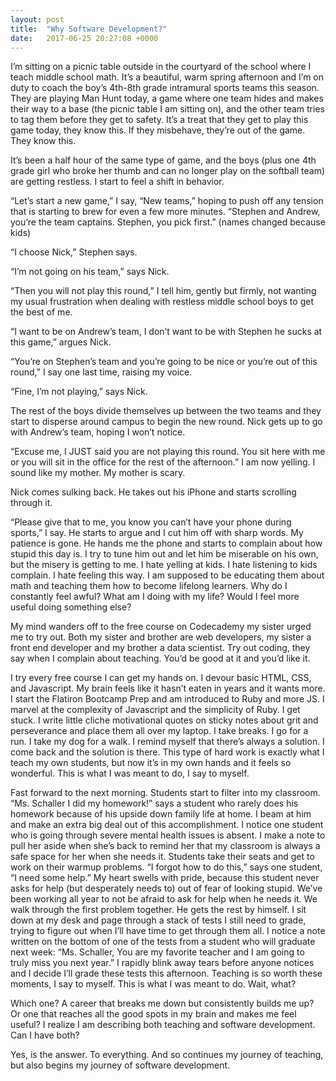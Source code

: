 ```yaml
---
layout: post
title:  "Why Software Development?"
date:   2017-06-25 20:27:08 +0000
---
```



I’m sitting on a picnic table outside in the courtyard of the school where I teach middle school math. It’s a beautiful, warm spring afternoon and I’m on duty to coach the boy’s 4th-8th grade intramural sports teams this season. They are playing Man Hunt today, a game where one team hides and makes their way to a base (the picnic table I am sitting on), and the other team tries to tag them before they get to safety. It’s a treat that they get to play this game today, they know this. If they misbehave, they’re out of the game. They know this. 

It’s been a half hour of the same type of game, and the boys (plus one 4th grade girl who broke her thumb and can no longer play on the softball team) are getting restless. I start to feel a shift in behavior. 

“Let’s start a new game,” I say, “New teams,” hoping to push off any tension that is starting to brew for even a few more minutes. “Stephen and Andrew, you’re the team captains. Stephen, you pick first.” (names changed because kids)

“I choose Nick,” Stephen says. 

“I’m not going on his team,” says Nick.

“Then you will not play this round,” I tell him, gently but firmly, not wanting my usual frustration when dealing with restless middle school boys to get the best of me. 

“I want to be on Andrew’s team, I don’t want to be with Stephen he sucks at this game,” argues Nick.

“You’re on Stephen’s team and you’re going to be nice or you’re out of this round,” I say one last time, raising my voice.

“Fine, I’m not playing,” says Nick. 

The rest of the boys divide themselves up between the two teams and they start to disperse around campus to begin the new round. Nick gets up to go with Andrew’s team, hoping I won’t notice.

“Excuse me, I JUST said you are not playing this round. You sit here with me or you will sit in the office for the rest of the afternoon.” I am now yelling. I sound like my mother. My mother is scary.

Nick comes sulking back. He takes out his iPhone and starts scrolling through it. 

“Please give that to me, you know you can’t have your phone during sports,” I say. He starts to argue and I cut him off with sharp words. My patience is gone. He hands me the phone and starts to complain about how stupid this day is. I try to tune him out and let him be miserable on his own, but the misery is getting to me. I hate yelling at kids. I hate listening to kids complain. I hate feeling this way. I am supposed to be educating them about math and teaching them how to become lifelong learners. Why do I constantly feel awful? What am I doing with my life? Would I feel more useful doing something else?

My mind wanders off to the free course on Codecademy my sister urged me to try out. Both my sister and brother are web developers, my sister a front end developer and my brother a data scientist. Try out coding, they say when I complain about teaching. You’d be good at it and you’d like it.

I try every free course I can get my hands on. I devour basic HTML, CSS, and Javascript. My brain feels like it hasn’t eaten in years and it wants more. I start the Flatiron Bootcamp Prep and am introduced to Ruby and more JS. I marvel at the complexity of Javascript and the simplicity of Ruby. I get stuck. I write little cliche motivational quotes on sticky notes about grit and perseverance and place them all over my laptop. I take breaks. I go for a run. I take my dog for a walk. I remind myself that there’s always a solution. I come back and the solution is there. This type of hard work is exactly what I teach my own students, but now it’s in my own hands and it feels so wonderful. This is what I was meant to do, I say to myself. 

Fast forward to the next morning. Students start to filter into my classroom. “Ms. Schaller I did my homework!” says a student who rarely does his homework because of his upside down family life at home. I beam at him and make an extra big deal out of this accomplishment. I notice one student who is going through severe mental health issues is absent. I make a note to pull her aside when she’s back to remind her that my classroom is always a safe space for her when she needs it. Students take their seats and get to work on their warmup problems. “I forgot how to do this,” says one student, “I need some help.” My heart swells with pride, because this student never asks for help (but desperately needs to) out of fear of looking stupid. We’ve been working all year to not be afraid to ask for help when he needs it. We walk through the first problem together. He gets the rest by himself. I sit down at my desk and page through a stack of tests I still need to grade, trying to figure out when I’ll have time to get through them all. I notice a note written on the bottom of one of the tests from a student who will graduate next week: “Ms. Schaller, You are my favorite teacher and I am going to truly miss you next year.” I rapidly blink away tears before anyone notices and I decide I’ll grade these tests this afternoon. Teaching is so worth these moments, I say to myself. This is what I was meant to do. Wait, what?

Which one? A career that breaks me down but consistently builds me up? Or one that reaches all the good spots in my brain and makes me feel useful? I realize I am describing both teaching and software development. Can I have both?

Yes, is the answer. To everything. And so continues my journey of teaching, but also begins my journey of software development.
